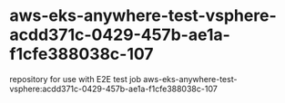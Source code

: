 # aws-eks-anywhere-test-vsphere-acdd371c-0429-457b-ae1a-f1cfe388038c-107
repository for use with E2E test job aws-eks-anywhere-test-vsphere:acdd371c-0429-457b-ae1a-f1cfe388038c-107
